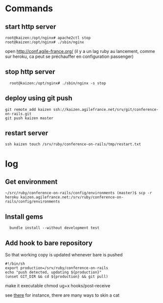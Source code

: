 
Commands
========

start http server
-----------------
    root@kaizen:/opt/nginx# apache2ctl stop
    root@kaizen:/opt/nginx# ./sbin/nginx

open http://conf.agile-france.org/ (il y a un lag ruby au lancement, comme sur heroku, ca peut se préchauffer en configuration passenger)

stop http server
----------------
      root@kaizen:/opt/nginx# ./sbin/nginx -s stop


deploy using git push
---------------------

    git remote add kaizen ssh://kaizen.agilefrance.net/srv/git/conference-on-rails.git
    git push kaizen master

restart server
--------------

    ssh kaizen touch /srv/ruby/conference-on-rails/tmp/restart.txt
        
log
===
    


Get environment
---------------

    ~/src/ruby/conference-on-rails/config/environments (master)$ scp -r heroku kaizen.agilefrance.net:/srv/ruby/conference-on-rails/config/environments
    
Install gems
------------
      
      bundle install --without development test

Add hook to bare repository
---------------------------

So that working copy is updated whenever bare is pushed

    #!/bin/sh
    export production=/srv/ruby/conference-on-rails
    echo "push detected, updating ${production}"
    (unset GIT_DIR && cd ${production} && git pull)
    
make it executable
    chmod ug+x hooks/post-receive
    

see [there](http://stackoverflow.com/questions/4043609/getting-fatal-not-a-git-repository-when-using-post-update-hook-to-execute) for instance, there are many ways to skin a cat



